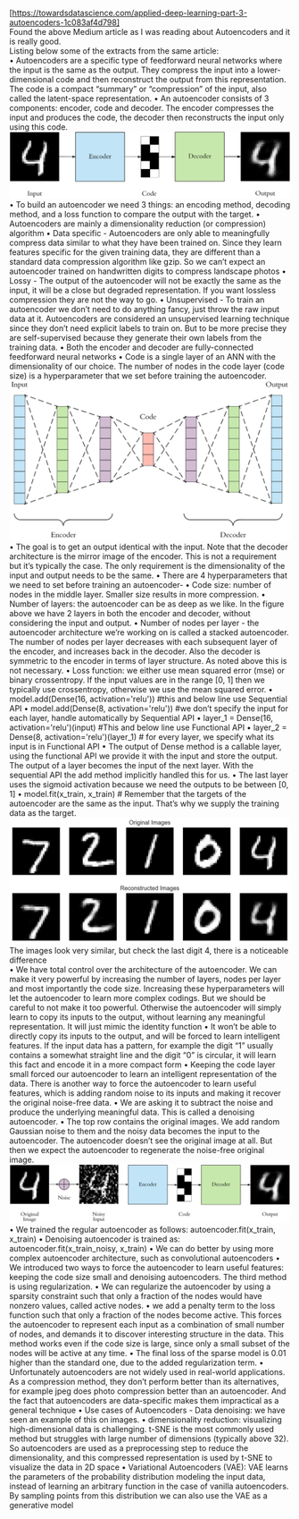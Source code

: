 [https://towardsdatascience.com/applied-deep-learning-part-3-autoencoders-1c083af4d798]  
Found the above Medium article as I was reading about Autoencoders and it is really good.  
Listing below some of the extracts from the same article:  
•	Autoencoders are a specific type of feedforward neural networks where the input is the same as the output. They compress the input into a lower-dimensional code and then reconstruct the output from this representation. The code is a compact “summary” or “compression” of the input, also called the latent-space representation.
•	An autoencoder consists of 3 components: encoder, code and decoder. The encoder compresses the input and produces the code, the decoder then reconstructs the input only using this code.  
![](images/encoder.jpeg)  
•	To build an autoencoder we need 3 things: an encoding method, decoding method, and a loss function to compare the output with the target.
•	Autoencoders are mainly a dimensionality reduction (or compression) algorithm
•	Data specific - Autoencoders are only able to meaningfully compress data similar to what they have been trained on. Since they learn features specific for the given training data, they are different than a standard data compression algorithm like gzip. So we can’t expect an autoencoder trained on handwritten digits to compress landscape photos
•	Lossy - The output of the autoencoder will not be exactly the same as the input, it will be a close but degraded representation. If you want lossless compression they are not the way to go.
•	Unsupervised - To train an autoencoder we don’t need to do anything fancy, just throw the raw input data at it. Autoencoders are considered an unsupervised learning technique since they don’t need explicit labels to train on. But to be more precise they are self-supervised because they generate their own labels from the training data.
•	Both the encoder and decoder are fully-connected feedforward neural networks
•	Code is a single layer of an ANN with the dimensionality of our choice. The number of nodes in the code layer (code size) is a hyperparameter that we set before training the autoencoder.
![](images/architecture.jpeg)  
•	The goal is to get an output identical with the input. Note that the decoder architecture is the mirror image of the encoder. This is not a requirement but it’s typically the case. The only requirement is the dimensionality of the input and output needs to be the same.
•	There are 4 hyperparameters that we need to set before training an autoencoder- 
•	Code size: number of nodes in the middle layer. Smaller size results in more compression.
•	Number of layers: the autoencoder can be as deep as we like. In the figure above we have 2 layers in both the encoder and decoder, without considering the input and output.
•	Number of nodes per layer - the autoencoder architecture we’re working on is called a stacked autoencoder. The number of nodes per layer decreases with each subsequent layer of the encoder, and increases back in the decoder. Also the decoder is symmetric to the encoder in terms of layer structure. As noted above this is not necessary.
•	Loss function: we either use mean squared error (mse) or binary crossentropy. If the input values are in the range [0, 1] then we typically use crossentropy, otherwise we use the mean squared error.
•	model.add(Dense(16, activation='relu')) #this and below line use Sequential API
•	model.add(Dense(8, activation='relu')) #we don’t specify the input for each layer, handle automatically by Sequential API
•	layer_1 = Dense(16, activation='relu')(input) #This and below line use Functional API
•	layer_2 = Dense(8, activation='relu')(layer_1) # for every layer, we specify what its input is in Functional API
•	The output of Dense method is a callable layer, using the functional API we provide it with the input and store the output. The output of a layer becomes the input of the next layer. With the sequential API the add method implicitly handled this for us.
•	The last layer uses the sigmoid activation because we need the outputs to be between [0, 1]
•	model.fit(x_train, x_train) # Remember that the targets of the autoencoder are the same as the input. That’s why we supply the training data as the target.
![](images/imagecorrection.jpeg)  
The images look very similar, but check the last digit 4, there is a noticeable difference  
•	We have total control over the architecture of the autoencoder. We can make it very powerful by increasing the number of layers, nodes per layer and most importantly the code size. Increasing these hyperparameters will let the autoencoder to learn more complex codings. But we should be careful to not make it too powerful. Otherwise the autoencoder will simply learn to copy its inputs to the output, without learning any meaningful representation. It will just mimic the identity function
•	It won’t be able to directly copy its inputs to the output, and will be forced to learn intelligent features. If the input data has a pattern, for example the digit “1” usually contains a somewhat straight line and the digit “0” is circular, it will learn this fact and encode it in a more compact form
•	Keeping the code layer small forced our autoencoder to learn an intelligent representation of the data. There is another way to force the autoencoder to learn useful features, which is adding random noise to its inputs and making it recover the original noise-free data.
•	We are asking it to subtract the noise and produce the underlying meaningful data. This is called a denoising autoencoder.
•	The top row contains the original images. We add random Gaussian noise to them and the noisy data becomes the input to the autoencoder. The autoencoder doesn’t see the original image at all. But then we expect the autoencoder to regenerate the noise-free original image.
![](images/noisereduction.jpeg)  
•	We trained the regular autoencoder as follows: autoencoder.fit(x_train, x_train)
•	Denoising autoencoder is trained as: autoencoder.fit(x_train_noisy, x_train)
•	We can do better by using more complex autoencoder architecture, such as convolutional autoencoders
•	We introduced two ways to force the autoencoder to learn useful features: keeping the code size small and denoising autoencoders. The third method is using regularization.
•	We can regularize the autoencoder by using a sparsity constraint such that only a fraction of the nodes would have nonzero values, called active nodes.
•	we add a penalty term to the loss function such that only a fraction of the nodes become active. This forces the autoencoder to represent each input as a combination of small number of nodes, and demands it to discover interesting structure in the data. This method works even if the code size is large, since only a small subset of the nodes will be active at any time.
•	The final loss of the sparse model is 0.01 higher than the standard one, due to the added regularization term.
•	Unfortunately autoencoders are not widely used in real-world applications. As a compression method, they don’t perform better than its alternatives, for example jpeg does photo compression better than an autoencoder. And the fact that autoencoders are data-specific makes them impractical as a general technique
•	Use cases of Autoencoders - Data denoising: we have seen an example of this on images.
•	dimensionality reduction: visualizing high-dimensional data is challenging. t-SNE is the most commonly used method but struggles with large number of dimensions (typically above 32). So autoencoders are used as a preprocessing step to reduce the dimensionality, and this compressed representation is used by t-SNE to visualize the data in 2D space
•	Variational Autoencoders (VAE): VAE learns the parameters of the probability distribution modeling the input data, instead of learning an arbitrary function in the case of vanilla autoencoders. By sampling points from this distribution we can also use the VAE as a generative model
